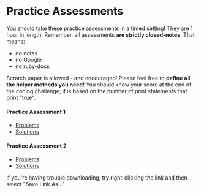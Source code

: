 # Practice Assessments

You should take these practice assessments in a timed setting! They are 1 hour in length. Remember, all assessments **are strictly closed-notes**. That means:

  * no notes
  * no Google
  * no ruby-docs

Scratch paper is allowed - and encouraged! Please feel free to **define all the helper methods you need!** You should know your score at the end of the coding challenge; it is based on the number of print statements that print "true".

#### Practice Assessment 1
  * <a href="/practice_assessments/practice_assessment_1.rb" download>Problems</a>
  * <a href="/practice_assessments/practice_assessment_1_solution.rb" download>Solutions</a>

#### Practice Assessment 2
  * <a href="/practice_assessments/practice_assessment_2.rb" download>Problems</a>
  * <a href="/practice_assessments/practice_assessment_2_solution.rb" download>Solutions</a>

If you're having trouble downloading, try right-clicking the link and then select "Save Link As..."

